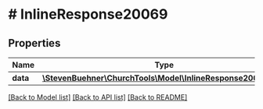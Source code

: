 # # InlineResponse20069

## Properties

Name | Type | Description | Notes
------------ | ------------- | ------------- | -------------
**data** | [**\StevenBuehner\ChurchTools\Model\InlineResponse20069Data**](InlineResponse20069Data.md) |  | [optional]

[[Back to Model list]](../../README.md#models) [[Back to API list]](../../README.md#endpoints) [[Back to README]](../../README.md)
